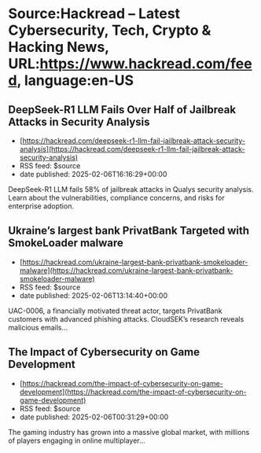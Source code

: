 # Source:Hackread – Latest Cybersecurity, Tech, Crypto & Hacking News, URL:https://www.hackread.com/feed, language:en-US

## DeepSeek-R1 LLM Fails Over Half of Jailbreak Attacks in Security Analysis
 - [https://hackread.com/deepseek-r1-llm-fail-jailbreak-attack-security-analysis](https://hackread.com/deepseek-r1-llm-fail-jailbreak-attack-security-analysis)
 - RSS feed: $source
 - date published: 2025-02-06T16:16:29+00:00

DeepSeek-R1 LLM fails 58% of jailbreak attacks in Qualys security analysis. Learn about the vulnerabilities, compliance concerns, and risks for enterprise adoption.

## Ukraine’s largest bank PrivatBank Targeted with SmokeLoader malware
 - [https://hackread.com/ukraine-largest-bank-privatbank-smokeloader-malware](https://hackread.com/ukraine-largest-bank-privatbank-smokeloader-malware)
 - RSS feed: $source
 - date published: 2025-02-06T13:14:40+00:00

UAC-0006, a financially motivated threat actor, targets PrivatBank customers with advanced phishing attacks. CloudSEK&#8217;s research reveals malicious emails&#8230;

## The Impact of Cybersecurity on Game Development
 - [https://hackread.com/the-impact-of-cybersecurity-on-game-development](https://hackread.com/the-impact-of-cybersecurity-on-game-development)
 - RSS feed: $source
 - date published: 2025-02-06T00:31:29+00:00

The gaming industry has grown into a massive global market, with millions of players engaging in online multiplayer&#8230;

